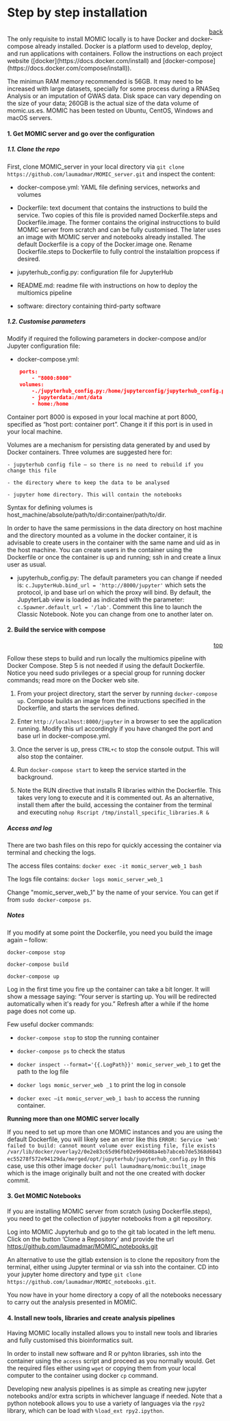 # Step by step installation

<div style="text-align: right"> <a href="index.html">back</a> </div>
The only requisite to install MOMIC locally is to have Docker and docker-compose already installed. Docker is a platform used to develop, deploy, and run applications with containers. Follow the instructions on each project website ([docker](https://docs.docker.com/install) and [docker-compose](https://docs.docker.com/compose/install)).

The minimun RAM memory recommended is 56GB. It may need to be increased with large datasets, specially for some process during a RNASeq Analysis or an imputation of GWAS data. Disk space can vary depending on the size of your data; 260GB is the actual size of the data volume of momic.us.es. MOMIC has been tested on Ubuntu, CentOS, Windows and macOS servers.

#### 1. Get MOMIC server and go over the configuration

##### 1.1. Clone the repo

First, clone MOMIC_server in your local directory via `git clone https://github.com/laumadmar/MOMIC_server.git` and inspect the content:

- docker-compose.yml: YAML file defining services, networks and volumes

- Dockerfile: text document that contains the instructions to build the service. Two copies of this file is provided named Dockerfile.steps and Dockerfile.image. The former contains the original instrucctions to build MOMIC server from scratch and can be fully customised. The later uses an image with MOMIC server and notebooks already installed. The default Dockerfile is a copy of the Docker.image one. Rename Dockerfile.steps to Dockerfile to fully control the instalaltion propcess if desired.

- jupyterhub_config.py: configuration file for JupyterHub

- README.md: readme file with instructions on how to deploy the multiomics pipeline

- software: directory containing third-party software


##### 1.2. Customise parameters

Modify if required the following parameters in docker-compose and/or Jupyter configuration file:

- docker-compose.yml:

```json
    ports:
        - "8000:8000"
    volumes:
        -./jupyterhub_config.py:/home/jupyterconfig/jupyterhub_config.py
        - jupyterdata:/mnt/data
        - home:/home
```


Container port 8000 is exposed in your local machine at port 8000, specified as “host port: container port”. Change it if this port is in used in your local machine.

Volumes are a mechanism for persisting data generated by and used by Docker containers. Three volumes are suggested here for:

    - jupyterhub config file – so there is no need to rebuild if you change this file
    
    - the directory where to keep the data to be analysed

    - jupyter home directory. This will contain the notebooks

Syntax for defining volumes is host_machine/absolute/path/to/dir:container/path/to/dir.

In order to have the same permissions in the data directory on host machine and the directory mounted as a volume in the docker container, it is advisable to create users in the container with the same name and uid as in the host machine. You can create users in the container using the Dockerfile or once the container is up and running; ssh in and create a linux user as usual.

- jupyterhub_config.py: The default parameters you can change if needed is: `c.JupyterHub.bind_url = 'http://8000/jupyter'` which sets the protocol, ip and base url on which the proxy will bind. By default, the JupyterLab view is loaded as indicated with the parameter: `c.Spawner.default_url = '/lab'`. Comment this line to launch the Classic Notebook. Note you can change from one to another later on.

#### 2. Build the service with compose
<div style="text-align: right"> <a href="#step-by-step-installation">top</a> </div>

Follow these steps to build and run locally the multiomics pipeline with Docker Compose. Step 5 is not needed if using the default Dockerfile. Notice you need sudo privileges or a special group for running docker commands; read more on the Docker web site. 

1. From your project directory, start the server by running `docker-compose up`. Compose builds an image from the instructions specified in the Dockerfile, and starts the services defined.

2. Enter `http://localhost:8000/jupyter` in a browser to see the application running. Modify this url accordingly if you have changed the port and base url in docker-compose.yml.

3. Once the server is up, press `CTRL+c` to stop the console output. This will also stop the container.

4. Run `docker-compose start` to keep the service started in the background.

5. Note the RUN directive that installs R libraries within the Dockerfile. This takes very long to execute and it is commented out. As an alternative, install them after the build, accessing the container from the terminal and executing `nohup Rscript /tmp/install_specific_libraries.R &`

##### Access and log

There are two bash files on this repo for quickly accessing the container via terminal and checking the logs.

The access files contains: `docker exec -it momic_server_web_1 bash`

The logs file contains: `docker logs momic_server_web_1`

Change "momic_server_web_1" by the name of your service. You can get if from `sudo docker-compose ps`.

##### Notes

If you modify at some point the Dockerfile, you need you build the image again – follow:

`docker-compose stop`

`docker-compose build`

`docker-compose up`

Log in the first time you fire up the container can take a bit longer. It will show a message saying: “Your server is starting up. You will be redirected automatically when it's ready for you.” Refresh after a while if the home page does not come up.

Few useful docker commands:

- `docker-compose stop` to stop the running container

- `docker-compose ps` to check the status

- `docker inspect --format='{{.LogPath}}' momic_server_web_1` to get the path to the log file

- `docker logs momic_server_web _1` to print the log in console

- `docker exec –it momic_server_web_1 bash` to access the running container.

**Running more than one MOMIC server locally**

If you need to set up more than one MOMIC instances and you are using the default Dockerfile, you will likely see an error like this `ERROR: Service 'web' failed to build: cannot mount volume over existing file, file exists /var/lib/docker/overlay2/0e2e83c65d96fb02e994608a4eb7abceb7de5368d6043ec55278f572e94129da/merged/opt/jupyterhub/jupyterhub_config.py`
In this case, use this other image `docker pull laumadmarq/momic:built_image` which is the image originally built and not the one created with docker commit.

#### 3. Get MOMIC Notebooks

If you are installing MOMIC server from scratch (using Dockerfile.steps), you need to get the collection of jupyter notebooks from a git repository.

Log into MOMIC Jupyterhub and go to the git tab located in the left menu. Click on the button ‘Clone a Repository’ and provide the url https://github.com/laumadmar/MOMIC_notebooks.git

An alternative to use the gitlab extension is to clone the repository from the terminal, either using Jupyter terminal or via ssh into the container. CD into your jupyter home directory and type `git clone https://github.com/laumadmar/MOMIC_notebooks.git`.

You now have in your home directory a copy of all the notebooks necessary to carry out the analysis presented in MOMIC.

#### 4. Install new tools, libraries and create analysis pipelines

Having MOMIC locally installed allows you to install new tools and libraries and fully customised this bioinformatics suit.

In order to install new software and R or pyhton libraries, ssh into the container using the `access` script and proceed as you normally would. Get the required files either using `wget` or copying them from your local computer to the container using docker `cp` command.

Developing new analysis pipelines is as simple as creating new jupyter notebooks and/or extra scripts in whichever language if needed. Note that a python notebook allows you to use a variety of languages via the `rpy2` library, which can be load with `%load_ext rpy2.ipython`.  

